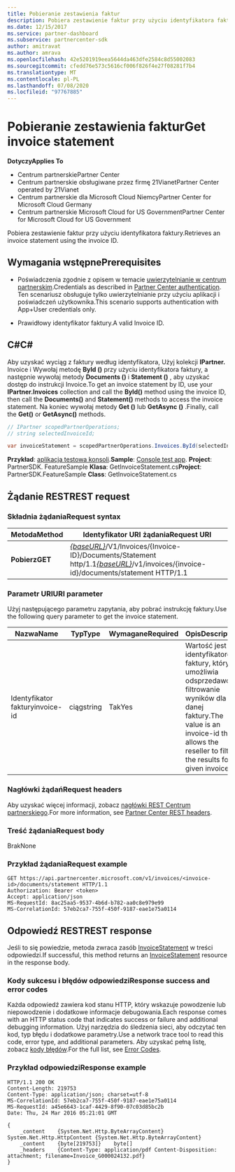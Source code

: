 ```yaml
---
title: Pobieranie zestawienia faktur
description: Pobiera zestawienie faktur przy użyciu identyfikatora faktury.
ms.date: 12/15/2017
ms.service: partner-dashboard
ms.subservice: partnercenter-sdk
author: amitravat
ms.author: amrava
ms.openlocfilehash: 42e5201919eea5644da463dfe2584c8d55002083
ms.sourcegitcommit: cfedd76e573c5616cf006f826f4e27f08281f7b4
ms.translationtype: MT
ms.contentlocale: pl-PL
ms.lasthandoff: 07/08/2020
ms.locfileid: "97767885"
---
```

# <a name="get-invoice-statement"></a><span data-ttu-id="5cf27-103">Pobieranie zestawienia faktur</span><span class="sxs-lookup"><span data-stu-id="5cf27-103">Get invoice statement</span></span>

<span data-ttu-id="5cf27-104">**Dotyczy**</span><span class="sxs-lookup"><span data-stu-id="5cf27-104">**Applies To**</span></span>

- <span data-ttu-id="5cf27-105">Centrum partnerskie</span><span class="sxs-lookup"><span data-stu-id="5cf27-105">Partner Center</span></span>
- <span data-ttu-id="5cf27-106">Centrum partnerskie obsługiwane przez firmę 21Vianet</span><span class="sxs-lookup"><span data-stu-id="5cf27-106">Partner Center operated by 21Vianet</span></span>
- <span data-ttu-id="5cf27-107">Centrum partnerskie dla Microsoft Cloud Niemcy</span><span class="sxs-lookup"><span data-stu-id="5cf27-107">Partner Center for Microsoft Cloud Germany</span></span>
- <span data-ttu-id="5cf27-108">Centrum partnerskie Microsoft Cloud for US Government</span><span class="sxs-lookup"><span data-stu-id="5cf27-108">Partner Center for Microsoft Cloud for US Government</span></span>

<span data-ttu-id="5cf27-109">Pobiera zestawienie faktur przy użyciu identyfikatora faktury.</span><span class="sxs-lookup"><span data-stu-id="5cf27-109">Retrieves an invoice statement using the invoice ID.</span></span>

## <a name="prerequisites"></a><span data-ttu-id="5cf27-110">Wymagania wstępne</span><span class="sxs-lookup"><span data-stu-id="5cf27-110">Prerequisites</span></span>

- <span data-ttu-id="5cf27-111">Poświadczenia zgodnie z opisem w temacie [uwierzytelnianie w centrum partnerskim](partner-center-authentication.md).</span><span class="sxs-lookup"><span data-stu-id="5cf27-111">Credentials as described in [Partner Center authentication](partner-center-authentication.md).</span></span> <span data-ttu-id="5cf27-112">Ten scenariusz obsługuje tylko uwierzytelnianie przy użyciu aplikacji i poświadczeń użytkownika.</span><span class="sxs-lookup"><span data-stu-id="5cf27-112">This scenario supports authentication with App+User credentials only.</span></span>

- <span data-ttu-id="5cf27-113">Prawidłowy identyfikator faktury.</span><span class="sxs-lookup"><span data-stu-id="5cf27-113">A valid Invoice ID.</span></span>

## <a name="c"></a><span data-ttu-id="5cf27-114">C\#</span><span class="sxs-lookup"><span data-stu-id="5cf27-114">C\#</span></span>

<span data-ttu-id="5cf27-115">Aby uzyskać wyciąg z faktury według identyfikatora, Użyj kolekcji **IPartner.** Invoice i Wywołaj metodę **ById ()** przy użyciu identyfikatora faktury, a następnie wywołaj metody **Documents ()** i **Statement ()** , aby uzyskać dostęp do instrukcji Invoice.</span><span class="sxs-lookup"><span data-stu-id="5cf27-115">To get an invoice statement by ID, use your **IPartner.Invoices** collection and call the **ById()** method using the invoice ID, then call the **Documents()** and **Statement()** methods to access the invoice statement.</span></span> <span data-ttu-id="5cf27-116">Na koniec wywołaj metody **Get ()** lub **GetAsync ()** .</span><span class="sxs-lookup"><span data-stu-id="5cf27-116">Finally, call the **Get()** or **GetAsync()** methods.</span></span>

``` csharp
// IPartner scopedPartnerOperations;
// string selectedInvoiceId;

var invoiceStatement = scopedPartnerOperations.Invoices.ById(selectedInvoiceId).Documents.Statement.Get();
```

<span data-ttu-id="5cf27-117">**Przykład**: [aplikacja testowa konsoli](console-test-app.md).</span><span class="sxs-lookup"><span data-stu-id="5cf27-117">**Sample**: [Console test app](console-test-app.md).</span></span> <span data-ttu-id="5cf27-118">**Project**: PartnerSDK. FeatureSample **Klasa**: GetInvoiceStatement.cs</span><span class="sxs-lookup"><span data-stu-id="5cf27-118">**Project**: PartnerSDK.FeatureSample **Class**: GetInvoiceStatement.cs</span></span>

## <a name="rest-request"></a><span data-ttu-id="5cf27-119">Żądanie REST</span><span class="sxs-lookup"><span data-stu-id="5cf27-119">REST request</span></span>

### <a name="request-syntax"></a><span data-ttu-id="5cf27-120">Składnia żądania</span><span class="sxs-lookup"><span data-stu-id="5cf27-120">Request syntax</span></span>

| <span data-ttu-id="5cf27-121">Metoda</span><span class="sxs-lookup"><span data-stu-id="5cf27-121">Method</span></span>  | <span data-ttu-id="5cf27-122">Identyfikator URI żądania</span><span class="sxs-lookup"><span data-stu-id="5cf27-122">Request URI</span></span>                                                                                       |
|---------|---------------------------------------------------------------------------------------------------|
| <span data-ttu-id="5cf27-123">**Pobierz**</span><span class="sxs-lookup"><span data-stu-id="5cf27-123">**GET**</span></span> | <span data-ttu-id="5cf27-124">[*{baseURL}*](partner-center-rest-urls.md)/V1/Invoices/{Invoice-ID}/Documents/Statement http/1.1</span><span class="sxs-lookup"><span data-stu-id="5cf27-124">[*{baseURL}*](partner-center-rest-urls.md)/v1/invoices/{invoice-id}/documents/statement HTTP/1.1</span></span>  |

### <a name="uri-parameter"></a><span data-ttu-id="5cf27-125">Parametr URI</span><span class="sxs-lookup"><span data-stu-id="5cf27-125">URI parameter</span></span>

<span data-ttu-id="5cf27-126">Użyj następującego parametru zapytania, aby pobrać instrukcję faktury.</span><span class="sxs-lookup"><span data-stu-id="5cf27-126">Use the following query parameter to get the invoice statement.</span></span>

| <span data-ttu-id="5cf27-127">Nazwa</span><span class="sxs-lookup"><span data-stu-id="5cf27-127">Name</span></span>       | <span data-ttu-id="5cf27-128">Typ</span><span class="sxs-lookup"><span data-stu-id="5cf27-128">Type</span></span>       | <span data-ttu-id="5cf27-129">Wymagane</span><span class="sxs-lookup"><span data-stu-id="5cf27-129">Required</span></span> | <span data-ttu-id="5cf27-130">Opis</span><span class="sxs-lookup"><span data-stu-id="5cf27-130">Description</span></span>                                                                                        |
|------------|------------|----------|----------------------------------------------------------------------------------------------------|
| <span data-ttu-id="5cf27-131">Identyfikator faktury</span><span class="sxs-lookup"><span data-stu-id="5cf27-131">invoice-id</span></span> | <span data-ttu-id="5cf27-132">ciąg</span><span class="sxs-lookup"><span data-stu-id="5cf27-132">string</span></span>     | <span data-ttu-id="5cf27-133">Tak</span><span class="sxs-lookup"><span data-stu-id="5cf27-133">Yes</span></span>      | <span data-ttu-id="5cf27-134">Wartość jest identyfikatorem faktury, który umożliwia odsprzedawcy filtrowanie wyników dla danej faktury.</span><span class="sxs-lookup"><span data-stu-id="5cf27-134">The value is an invoice-id that allows the reseller to filter the results for a given invoice.</span></span> |

### <a name="request-headers"></a><span data-ttu-id="5cf27-135">Nagłówki żądań</span><span class="sxs-lookup"><span data-stu-id="5cf27-135">Request headers</span></span>

<span data-ttu-id="5cf27-136">Aby uzyskać więcej informacji, zobacz [nagłówki REST Centrum partnerskiego](headers.md).</span><span class="sxs-lookup"><span data-stu-id="5cf27-136">For more information, see [Partner Center REST headers](headers.md).</span></span>

### <a name="request-body"></a><span data-ttu-id="5cf27-137">Treść żądania</span><span class="sxs-lookup"><span data-stu-id="5cf27-137">Request body</span></span>

<span data-ttu-id="5cf27-138">Brak</span><span class="sxs-lookup"><span data-stu-id="5cf27-138">None</span></span>

### <a name="request-example"></a><span data-ttu-id="5cf27-139">Przykład żądania</span><span class="sxs-lookup"><span data-stu-id="5cf27-139">Request example</span></span>

```http
GET https://api.partnercenter.microsoft.com/v1/invoices/<invoice-id>/documents/statement HTTP/1.1
Authorization: Bearer <token>
Accept: application/json
MS-RequestId: 8ac25aa5-9537-4b6d-b782-aa0c8e979e99
MS-CorrelationId: 57eb2ca7-755f-450f-9187-eae1e75a0114
```

## <a name="rest-response"></a><span data-ttu-id="5cf27-140">Odpowiedź REST</span><span class="sxs-lookup"><span data-stu-id="5cf27-140">REST response</span></span>

<span data-ttu-id="5cf27-141">Jeśli to się powiedzie, metoda zwraca zasób [InvoiceStatement](invoice-resources.md#invoicestatement) w treści odpowiedzi.</span><span class="sxs-lookup"><span data-stu-id="5cf27-141">If successful, this method returns an [InvoiceStatement](invoice-resources.md#invoicestatement) resource in the response body.</span></span>

### <a name="response-success-and-error-codes"></a><span data-ttu-id="5cf27-142">Kody sukcesu i błędów odpowiedzi</span><span class="sxs-lookup"><span data-stu-id="5cf27-142">Response success and error codes</span></span>

<span data-ttu-id="5cf27-143">Każda odpowiedź zawiera kod stanu HTTP, który wskazuje powodzenie lub niepowodzenie i dodatkowe informacje debugowania.</span><span class="sxs-lookup"><span data-stu-id="5cf27-143">Each response comes with an HTTP status code that indicates success or failure and additional debugging information.</span></span> <span data-ttu-id="5cf27-144">Użyj narzędzia do śledzenia sieci, aby odczytać ten kod, typ błędu i dodatkowe parametry.</span><span class="sxs-lookup"><span data-stu-id="5cf27-144">Use a network trace tool to read this code, error type, and additional parameters.</span></span> <span data-ttu-id="5cf27-145">Aby uzyskać pełną listę, zobacz [kody błędów](error-codes.md).</span><span class="sxs-lookup"><span data-stu-id="5cf27-145">For the full list, see [Error Codes](error-codes.md).</span></span>

### <a name="response-example"></a><span data-ttu-id="5cf27-146">Przykład odpowiedzi</span><span class="sxs-lookup"><span data-stu-id="5cf27-146">Response example</span></span>

```http
HTTP/1.1 200 OK
Content-Length: 219753
Content-Type: application/json; charset=utf-8
MS-CorrelationId: 57eb2ca7-755f-450f-9187-eae1e75a0114
MS-RequestId: a45e6643-1caf-4429-8f90-07c03d85bc2b
Date: Thu, 24 Mar 2016 05:21:01 GMT

{
    _content    {System.Net.Http.ByteArrayContent}    System.Net.Http.HttpContent {System.Net.Http.ByteArrayContent}
    _content    {byte[219753]}    byte[]
    _headers    {Content-Type: application/pdf Content-Disposition: attachment; filename=Invoice_G000024132.pdf}
}
```
